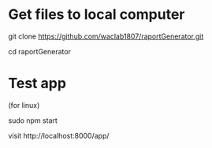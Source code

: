 # Get files to local computer

git clone https://github.com/waclab1807/raportGenerator.git

cd raportGenerator

# Test app

(for linux)

sudo npm start

visit http://localhost:8000/app/
